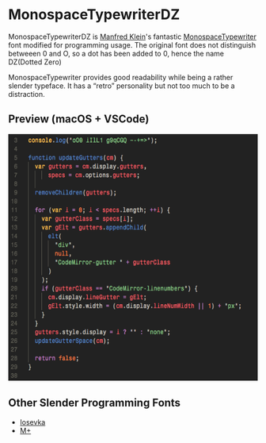 # MonospaceTypewriterDZ

MonospaceTypewriterDZ is [Manfred Klein](http://luc.devroye.org/klein.html)'s fantastic [MonospaceTypewriter](https://www.fontsquirrel.com/fonts/MonospaceTypewriter) font modified for programming usage. The original font does not distinguish betweeen 0 and O, so a dot has been added to 0, hence the name DZ(Dotted Zero)

MonospaceTypewriter provides good readability while being a rather slender typeface. It has a “retro” personality but not too much to be a distraction.

## Preview (macOS + VSCode)

![Preview](https://raw.githubusercontent.com/insraq/MonospaceTypewriterDZ/master/mtypr.png)

## Other Slender Programming Fonts
- [Iosevka](https://github.com/be5invis/Iosevka)
- [M+](https://mplus-fonts.osdn.jp/about-en.html#license)
